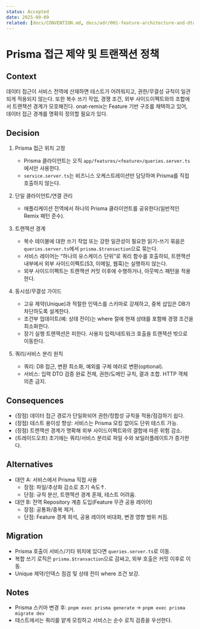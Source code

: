 ```yaml
---
status: Accepted
date: 2025-09-09
related: [docs/CONVENTION.md, docs/adr/001-feature-architecture-and-dto-boundary.md]
---
```


# Prisma 접근 제약 및 트랜잭션 정책

## Context
데이터 접근이 서비스 전역에 산재하면 테스트가 어려워지고, 권한/무결성 규칙이 일관되게 적용되지 않는다. 또한 복수 쓰기 작업, 경쟁 조건, 외부 사이드이펙트와의 조합에서 트랜잭션 경계가 모호해진다. onat-remix는 Feature 기반 구조를 채택하고 있어, 데이터 접근 경계를 명확히 정의할 필요가 있다.

## Decision
1) Prisma 접근 위치 고정
   - Prisma 클라이언트는 오직 `app/features/<feature>/queries.server.ts`에서만 사용한다.
   - `service.server.ts`는 비즈니스 오케스트레이션만 담당하며 Prisma를 직접 호출하지 않는다.

2) 단일 클라이언트/연결 관리
   - 애플리케이션 전역에서 하나의 Prisma 클라이언트를 공유한다(일반적인 Remix 패턴 준수).

3) 트랜잭션 경계
   - 복수 테이블에 대한 쓰기 작업 또는 강한 일관성이 필요한 읽기-쓰기 묶음은 `queries.server.ts`에서 `prisma.$transaction`으로 묶는다.
   - 서비스 레이어는 “하나의 유스케이스 단위”로 쿼리 함수를 호출하되, 트랜잭션 내부에서 외부 사이드이펙트(S3, 이메일, 웹훅)는 실행하지 않는다.
   - 외부 사이드이펙트는 트랜잭션 커밋 이후에 수행하거나, 아웃박스 패턴을 적용한다.

4) 동시성/무결성 가이드
   - 고유 제약(Unique)과 적절한 인덱스를 스키마로 강제하고, 중복 삽입은 DB가 차단하도록 설계한다.
   - 조건부 업데이트(예: 상태 전이)는 where 절에 현재 상태를 포함해 경쟁 조건을 최소화한다.
   - 장기 실행 트랜잭션은 피한다. 사용자 입력/네트워크 호출을 트랜잭션 밖으로 이동한다.

5) 쿼리/서비스 분리 원칙
   - 쿼리: DB 접근, 변환 최소화, 예외를 구체 에러로 변환(optional).
   - 서비스: 입력 DTO 검증 완료 전제, 권한/도메인 규칙, 결과 조합. HTTP 객체 의존 금지.

## Consequences
- (장점) 데이터 접근 경로가 단일화되어 권한/정합성 규칙을 적용/점검하기 쉽다.
- (장점) 테스트 용이성 향상: 서비스는 Prisma 모킹 없이도 단위 테스트 가능.
- (장점) 트랜잭션 경계가 명확해 외부 사이드이펙트와의 결합에 따른 위험 감소.
- (트레이드오프) 초기에는 쿼리/서비스 분리로 파일 수와 보일러플레이트가 증가한다.

## Alternatives
- 대안 A: 서비스에서 Prisma 직접 사용
  - 장점: 파일/추상화 감소로 초기 속도↑.
  - 단점: 규칙 분산, 트랜잭션 경계 혼재, 테스트 어려움.
- 대안 B: 전역 Repository 계층 도입(Feature 무관 공용 레이어)
  - 장점: 공통화/중복 제거.
  - 단점: Feature 경계 희석, 공용 레이어 비대화, 변경 영향 범위 커짐.

## Migration
- Prisma 호출이 서비스/기타 위치에 있다면 `queries.server.ts`로 이동.
- 복합 쓰기 로직은 `prisma.$transaction`으로 감싸고, 외부 호출은 커밋 이후로 이동.
- Unique 제약/인덱스 점검 및 상태 전이 where 조건 보강.

## Notes
- Prisma 스키마 변경 후: `pnpm exec prisma generate` → `pnpm exec prisma migrate dev`
- 테스트에서는 쿼리를 얕게 모킹하고 서비스는 순수 로직 검증을 우선한다.
